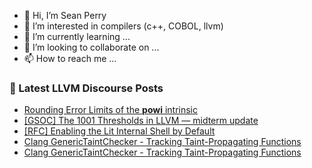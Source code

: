- 👋 Hi, I’m Sean Perry
- 👀 I’m interested in compilers (c++, COBOL, llvm)
- 🌱 I’m currently learning ...
- 💞️ I’m looking to collaborate on ...
- 📫 How to reach me ...

<!---
s66perry/s66perry is a ✨ special ✨ repository because its `README.md` (this file) appears on your GitHub profile.
You can click the Preview link to take a look at your changes.
--->
### 📕 Latest LLVM Discourse Posts

<!-- DISCOURSE-LLVM:START -->
- [Rounding Error Limits of the **powi** intrinsic](https://discourse.llvm.org/t/rounding-error-limits-of-the-powi-intrinsic/80333#post_5)
- [[GSOC] The 1001 Thresholds in LLVM — midterm update](https://discourse.llvm.org/t/gsoc-the-1001-thresholds-in-llvm-midterm-update/80350#post_1)
- [[RFC] Enabling the Lit Internal Shell by Default](https://discourse.llvm.org/t/rfc-enabling-the-lit-internal-shell-by-default/80179#post_21)
- [Clang GenericTaintChecker - Tracking Taint-Propagating Functions](https://discourse.llvm.org/t/clang-generictaintchecker-tracking-taint-propagating-functions/80349#post_2)
- [Clang GenericTaintChecker - Tracking Taint-Propagating Functions](https://discourse.llvm.org/t/clang-generictaintchecker-tracking-taint-propagating-functions/80349#post_1)
<!-- DISCOURSE-LLVM:END -->
